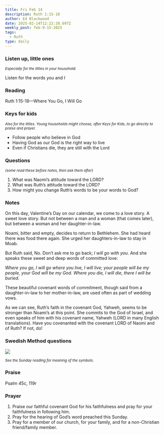 ```yaml
---
title: Fri Feb 14
description: Ruth 1:15-18
author: Ed Blackwood
date: 2025-02-14T12:22:28.697Z
weekly_post: feb-9-15-2025
tags:
  - Ruth
type: daily
---
```

### Listen up, little ones

<div><small><i>Especially for the littles in your household.</i></small></div>

Listen for the words *you* and *I*

### Reading

Ruth 1:15-18—Where You Go, I Will Go

### Keys for kids

<div><small><i>Also for the littles. Young households might choose, after Keys for Kids, to go directly to praise and prayer.</i></small></div>

* Follow people who believe in God
* Having God as our God is the right way to live
* Even if Christians die, they are still with the Lord

### Questions

<div><small><i>(some read these before notes, then ask them after)</i></small></div>

1. What was Naomi’s attitude toward the LORD?
2. What was Ruth’s attitude toward the LORD?
3. How might you change Ruth’s words to be your words to God?

### Notes

On this day, Valentine’s Day on our calendar, we come to a love story. A sweet love story. But not between a man and a woman (that comes later), but between a woman and her daughter-in-law. 

Noami, bitter and empty, decides to return to Bethlehem. She had heard there was food there again. She urged her daughters-in-law to stay in Moab.

But Ruth said, No. Don’t ask me to go back; *I will go with you*. And she speaks these sweet and deep words of committed love:

*Where you go, I will go
where you live, I will live; 
your people will be my people, 
your God will be my God. 
Where you die, I will die, 
there I will be buried.* 

These beautiful covenant words of commitment, though said from a daughter-in-law to her mother-in-law, are used often as part of wedding vows.

As we can see, Ruth’s faith in the covenant God, Yahweh, seems to be stronger than Noami’s at this point. She commits to the God of Israel, and even speaks of him with his covenant name, Yahweh (LORD in many English translations). Have you covenanted with the covenant LORD of Naomi and of Ruth? If not, do!

### Swedish Method questions

![](/static/img/family_worship_study_ed-swedish_questions.png)

<div><small><i>See the Sunday reading for meaning of the symbols.</i></small></div>

### Praise

P﻿salm 45c, 119r

### Prayer

1. Praise our faithful covenant God for his faithfulness and pray for your faithfulness in following him.
2. Pray for the hearing of God’s word preached this Sunday.
3. Pray for a member of our church, for your family, and for a non-Christian friend/family member.